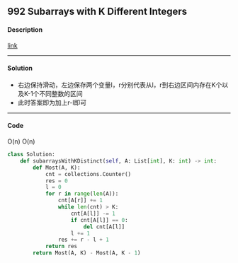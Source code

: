 ## 992 Subarrays with K Different Integers

#### Description

[link](https://leetcode.com/problems/subarrays-with-k-different-integers/)

---

#### Solution

- 右边保持滑动，左边保存两个变量l，r分别代表从l，r到右边区间内存在K个以及K-1个不同整数的区间
- 此时答案即为加上r-l即可 

---

#### Code

O(n)
O(n)

```python
class Solution:
    def subarraysWithKDistinct(self, A: List[int], K: int) -> int:
        def Most(A, K):
            cnt = collections.Counter()
            res = 0
            l = 0
            for r in range(len(A)):
                cnt[A[r]] += 1
                while len(cnt) > K:
                    cnt[A[l]] -= 1
                    if cnt[A[l]] == 0:
                        del cnt[A[l]]
                    l += 1
                res += r - l + 1
            return res
        return Most(A, K) - Most(A, K - 1)
                
```